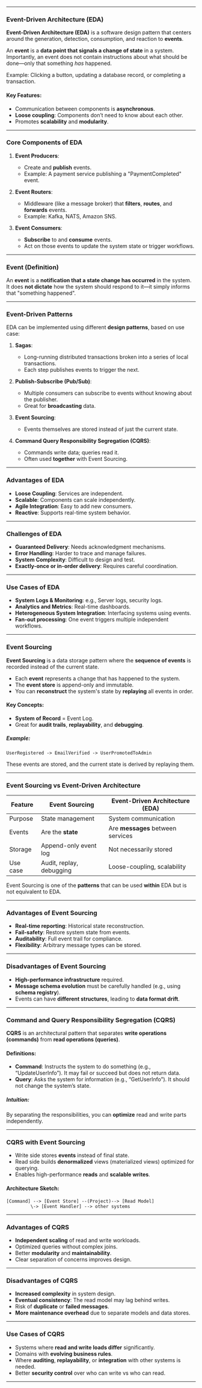 
---

### **Event-Driven Architecture (EDA)**

**Event-Driven Architecture (EDA)** is a software design pattern that centers around the generation, detection, consumption, and reaction to **events**.

An **event** is a **data point that signals a change of state** in a system. Importantly, an event does not contain instructions about what should be done—only that something *has* happened.

Example: Clicking a button, updating a database record, or completing a transaction.

#### Key Features:

* Communication between components is **asynchronous**.
* **Loose coupling**: Components don’t need to know about each other.
* Promotes **scalability** and **modularity**.

---

### **Core Components of EDA**

1. **Event Producers**:

   * Create and **publish** events.
   * Example: A payment service publishing a "PaymentCompleted" event.

2. **Event Routers**:

   * Middleware (like a message broker) that **filters**, **routes**, and **forwards** events.
   * Example: Kafka, NATS, Amazon SNS.

3. **Event Consumers**:

   * **Subscribe** to and **consume** events.
   * Act on those events to update the system state or trigger workflows.

---

### **Event** (Definition)

An **event** is a **notification that a state change has occurred** in the system. It does **not dictate** how the system should respond to it—it simply informs that "something happened".

---

### **Event-Driven Patterns**

EDA can be implemented using different **design patterns**, based on use case:

1. **Sagas**:

   * Long-running distributed transactions broken into a series of local transactions.
   * Each step publishes events to trigger the next.

2. **Publish-Subscribe (Pub/Sub)**:

   * Multiple consumers can subscribe to events without knowing about the publisher.
   * Great for **broadcasting** data.

3. **Event Sourcing**:

   * Events themselves are stored instead of just the current state.

4. **Command Query Responsibility Segregation (CQRS)**:

   * Commands write data; queries read it.
   * Often used **together** with Event Sourcing.

---

### **Advantages of EDA**

* **Loose Coupling**: Services are independent.
* **Scalable**: Components can scale independently.
* **Agile Integration**: Easy to add new consumers.
* **Reactive**: Supports real-time system behavior.

---

### **Challenges of EDA**

* **Guaranteed Delivery**: Needs acknowledgment mechanisms.
* **Error Handling**: Harder to trace and manage failures.
* **System Complexity**: Difficult to design and test.
* **Exactly-once or in-order delivery**: Requires careful coordination.

---

### **Use Cases of EDA**

* **System Logs & Monitoring**: e.g., Server logs, security logs.
* **Analytics and Metrics**: Real-time dashboards.
* **Heterogeneous System Integration**: Interfacing systems using events.
* **Fan-out processing**: One event triggers multiple independent workflows.

---

### **Event Sourcing**

**Event Sourcing** is a data storage pattern where the **sequence of events** is recorded instead of the current state.

* Each **event** represents a change that has happened to the system.
* The **event store** is append-only and immutable.
* You can **reconstruct** the system's state by **replaying** all events in order.

#### Key Concepts:

* **System of Record** = Event Log.
* Great for **audit trails**, **replayability**, and **debugging**.

##### Example:

```plaintext
UserRegistered -> EmailVerified -> UserPromotedToAdmin
```

These events are stored, and the current state is derived by replaying them.

---

### **Event Sourcing vs Event-Driven Architecture**

| Feature  | **Event Sourcing**       | **Event-Driven Architecture (EDA)** |
| -------- | ------------------------ | ----------------------------------- |
| Purpose  | State management         | System communication                |
| Events   | Are the **state**        | Are **messages** between services   |
| Storage  | Append-only event log    | Not necessarily stored              |
| Use case | Audit, replay, debugging | Loose-coupling, scalability         |

Event Sourcing is one of the **patterns** that can be used **within** EDA but is not equivalent to EDA.

---

### **Advantages of Event Sourcing**

* **Real-time reporting**: Historical state reconstruction.
* **Fail-safety**: Restore system state from events.
* **Auditability**: Full event trail for compliance.
* **Flexibility**: Arbitrary message types can be stored.

---

### **Disadvantages of Event Sourcing**

* **High-performance infrastructure** required.
* **Message schema evolution** must be carefully handled (e.g., using **schema registry**).
* Events can have **different structures**, leading to **data format drift**.

---

### **Command and Query Responsibility Segregation (CQRS)**

**CQRS** is an architectural pattern that separates **write operations (commands)** from **read operations (queries)**.

#### Definitions:

* **Command**: Instructs the system to do something (e.g., “UpdateUserInfo”). It may fail or succeed but does not return data.
* **Query**: Asks the system for information (e.g., “GetUserInfo”). It should not change the system’s state.

##### Intuition:

By separating the responsibilities, you can **optimize** read and write parts independently.

---

### **CQRS with Event Sourcing**

* Write side stores **events** instead of final state.
* Read side builds **denormalized** views (materialized views) optimized for querying.
* Enables high-performance **reads** and **scalable writes**.

#### Architecture Sketch:

```
[Command] --> [Event Store] --(Project)--> [Read Model]
         \-> [Event Handler] --> other systems
```

---

### **Advantages of CQRS**

* **Independent scaling** of read and write workloads.
* Optimized queries without complex joins.
* Better **modularity** and **maintainability**.
* Clear separation of concerns improves design.

---

### **Disadvantages of CQRS**

* **Increased complexity** in system design.
* **Eventual consistency**: The read model may lag behind writes.
* Risk of **duplicate** or **failed messages**.
* **More maintenance overhead** due to separate models and data stores.

---

### **Use Cases of CQRS**

* Systems where **read and write loads differ** significantly.
* Domains with **evolving business rules**.
* Where **auditing**, **replayability**, or **integration** with other systems is needed.
* Better **security control** over who can write vs who can read.

---
